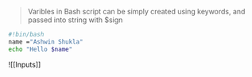 > Varibles in Bash script can be simply created using keywords, and passed into string with $sign

```bash
#!bin/bash
name ="Ashwin Shukla"
echo "Hello $name"
```

![[Inputs]]